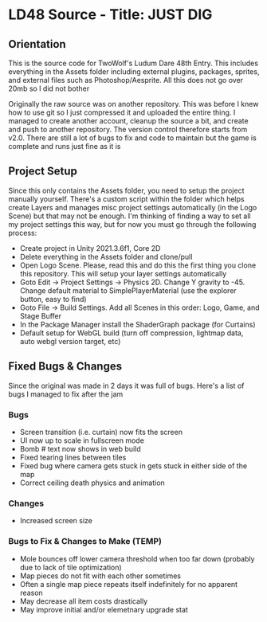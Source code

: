 
# LD48 Source - Title: JUST DIG

## Orientation
This is the source code for TwoWolf's Ludum Dare 48th Entry. This includes everything in the Assets folder including external plugins, packages, sprites, and external files such as Photoshop/Aesprite. All this does not go over 20mb so I did not bother

Originally the raw source was on another repository. This was before I knew how to use git so I just compressed it and uploaded the entire thing. I managed to create another account, cleanup the source a bit, and create and push to another repository. The version control therefore starts from v2.0. There are still a lot of bugs to fix and code to maintain but the game is complete and runs just fine as it is

## Project Setup
Since this only contains the Assets folder, you need to setup the project manually yourself. There's a custom script within the folder which helps create Layers and manages misc project settings automatically (in the Logo Scene) but that may not be enough. I'm thinking of finding a way to set all my project settings this way, but for now you must go through the following process:

- Create project in Unity 2021.3.6f1, Core 2D
- Delete everything in the Assets folder and clone/pull
- Open Logo Scene. Please, read this and do this the first thing you clone this repository. This will setup your layer settings automatically
- Goto Edit -> Project Settings -> Physics 2D. Change Y gravity to -45. Change default material to SimplePlayerMaterial (use the explorer button, easy to find)
- Goto File -> Build Settings. Add all Scenes in this order: Logo, Game, and Stage Buffer
- In the Package Manager install the ShaderGraph package (for Curtains)
- Default setup for WebGL build (turn off compression, lightmap data, auto webgl version target, etc)

## Fixed Bugs & Changes
Since the original was made in 2 days it was full of bugs. Here's a list of bugs I managed to fix after the jam

### Bugs
- Screen transition (i.e. curtain) now fits the screen
- UI now up to scale in fullscreen mode 
- Bomb # text now shows in web build
- Fixed tearing lines between tiles
- Fixed bug where camera gets stuck in gets stuck in either side of the map
- Correct ceiling death physics and animation

### Changes
- Increased screen size

### Bugs to Fix & Changes to Make (TEMP)
- Mole bounces off lower camera threshold when too far down (probably due to lack of tile optimization)
- Map pieces do not fit with each other sometimes
- Often a single map piece repeats itself indefinitely for no apparent reason
- May decrease all item costs drastically
- May improve initial and/or elemetnary upgrade stat

